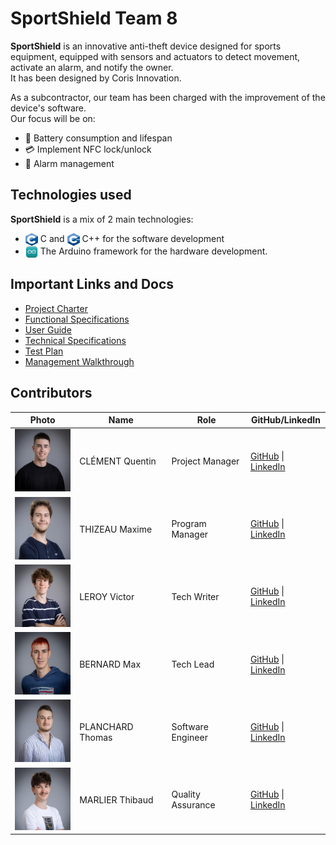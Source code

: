 # SportShield Team 8

**SportShield** is an innovative anti-theft device designed for sports equipment, equipped with sensors and actuators to detect movement, activate an alarm, and notify the owner. \
It has been designed by Coris Innovation.

As a subcontractor, our team has been charged with the improvement of the device's software. \
Our focus will be on:
- 🔋 Battery consumption and lifespan
- 💳 Implement NFC lock/unlock
- 🚨 Alarm management

## Technologies used

**SportShield** is a mix of 2 main technologies: 
- <img src="./documents/images/logos/c.png" alt="Icon" style="width: 20px; height: 20px; vertical-align: middle;"> C and <img src="./documents/images/logos/c++.png" alt="Icon" style="width: 20px; height: 20px; vertical-align: middle;"> C++ for the software development
- <img src="./documents/images/logos/arduino.png" alt="Icon" style="width: 20px; height: 20px; vertical-align: middle;"> The Arduino framework for the hardware development.

## Important Links and Docs

- [Project Charter](./documents/projectCharter.md)
- [Functional Specifications](./documents/functionalSpecifications/functionalSpecifications.md)
- [User Guide](./documents/userGuide.pdf)
- [Technical Specifications](./documents/technicalSpecifications/technicalSpecifications.md)
- [Test Plan](./documents/qualityAssurance/testPlan.md)
- [Management Walkthrough](./documents/management/managementWalkthrough.md)

## Contributors

| **Photo** | **Name** | **Role** | **GitHub/LinkedIn** |
|---|---|---|---|
| <img src="./documents/images/contributors/quentin.jpeg" height="100">| CLÉMENT Quentin | Project Manager | [GitHub](https://github.com/Quentin-Clement) \| [LinkedIn](https://www.linkedin.com/in/quentin-cl%C3%A9ment-939110221/) |
| <img src="./documents/images/contributors/maxime.jpeg" height="100">| THIZEAU Maxime | Program Manager | [GitHub](https://github.com/MaximeTAlgosup) \| [LinkedIn](https://www.linkedin.com/in/maxime-thizeau-0b311a293/) |
| <img src="./documents/images/contributors/victor.jpeg" height="100">| LEROY Victor | Tech Writer | [GitHub](https://github.com/Victor-Leroy) \| [LinkedIn](https://www.linkedin.com/in/victor-leroy-64baa3229/) |
| <img src="./documents/images/contributors/max.jpeg" height="100">| BERNARD Max | Tech Lead | [GitHub](https://github.com/maxbernard3) \| [LinkedIn](https://www.linkedin.com/in/max-bernard-b77680210/) |
| <img src="./documents/images/contributors/thomas.jpeg " height="100">| PLANCHARD Thomas | Software Engineer | [GitHub](https://github.com/thomas-planchard) \| [LinkedIn](https://linkedin.com/in/thomas-planchard-461782221/) |
| <img src="./documents/images/contributors/thibaud.jpeg " height="100">| MARLIER Thibaud | Quality Assurance | [GitHub](https://github.com/Biohazardyee) \| [LinkedIn](https://www.linkedin.com/in/thibaud-marlier/) |
